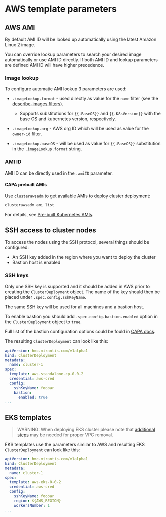 # AWS template parameters

## AWS AMI

By default AMI ID will be looked up automatically using the latest Amazon Linux 2 image.

You can override lookup parameters to search your desired image automatically or
use AMI ID directly.
If both AMI ID and lookup parameters are defined AMI ID will have higher precedence.

### Image lookup

To configure automatic AMI lookup 3 parameters are used:

- `.imageLookup.format` - used directly as value for the `name` filter
(see the [describe-images filters](https://docs.aws.amazon.com/cli/latest/reference/ec2/describe-images.html#describe-images)).
  - Supports substitutions for `{{.BaseOS}}` and `{{.K8sVersion}}` with the base OS
and kubernetes version, respectively.

- `.imageLookup.org` - AWS org ID which will be used as value for the `owner-id`
filter.

- `.imageLookup.baseOS` - will be used as value for `{{.BaseOS}}` substitution in
the `.imageLookup.format` string.

### AMI ID

AMI ID can be directly used in the `.amiID` parameter.

#### CAPA prebuilt AMIs

Use `clusterawsadm` to get available AMIs to deploy cluster deployment:

```bash
clusterawsadm ami list
```

For details, see [Pre-built Kubernetes AMIs](https://cluster-api-aws.sigs.k8s.io/topics/images/built-amis.html).

## SSH access to cluster nodes

To access the nodes using the SSH protocol, several things should be configured:

- An SSH key added in the region where you want to deploy the cluster
- Bastion host is enabled

### SSH keys

Only one SSH key is supported and it should be added in AWS prior to creating
the `ClusterDeployment` object. The name of the key should then be placed under `.spec.config.sshKeyName`.

The same SSH key will be used for all machines and a bastion host.

To enable bastion you should add `.spec.config.bastion.enabled` option in the
`ClusterDeployment` object to `true`.

Full list of the bastion configuration options could be fould in [CAPA docs](https://cluster-api-aws.sigs.k8s.io/crd/#infrastructure.cluster.x-k8s.io/v1beta1.Bastion).

The resulting `ClusterDeployment` can look like this:

```yaml
apiVersion: hmc.mirantis.com/v1alpha1
kind: ClusterDeployment
metadata:
  name: cluster-1
spec:
  template: aws-standalone-cp-0-0-2
  credential: aws-cred
  config:
    sshKeyName: foobar
    bastion:
      enabled: true
...
```

## EKS templates

> WARNING:
> When deploying EKS cluster please note that
> [additional steps](vpc-removal.md) may be needed for proper VPC removal.

EKS templates use the parameters similar to AWS and resulting EKS
`ClusterDeployment` can look like this:

```yaml
apiVersion: hmc.mirantis.com/v1alpha1
kind: ClusterDeployment
metadata:
  name: cluster-1
spec:
  template: aws-eks-0-0-2
  credential: aws-cred
  config:
    sshKeyName: foobar
    region: ${AWS_REGION}
    workersNumber: 1
...
```
